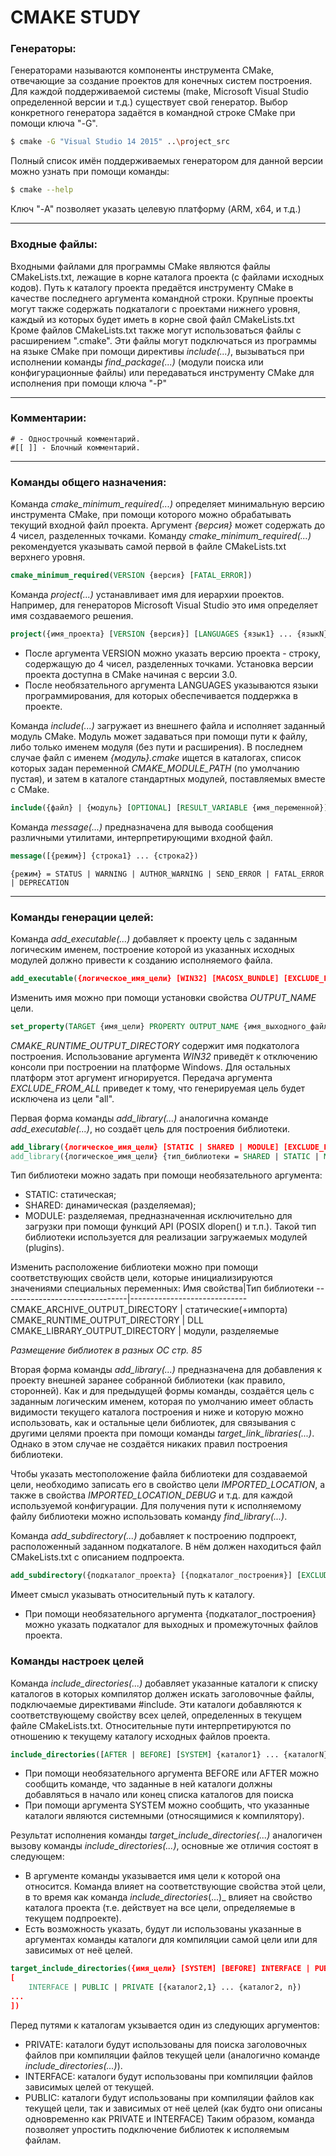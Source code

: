 # CMAKE STUDY

### Генераторы:
Генераторами называются компоненты инструмента CMake, отвечающие за создание проектов для конечных систем построения.
Для каждой поддерживаемой системы (make, Microsoft Visual Studio определенной версии и т.д.) существует свой генератор. 
Выбор конкретного генератора задаётся в командной строке CMake при помощи ключа "-G".
```bash
$ cmake -G "Visual Studio 14 2015" ..\project_src
```

Полный список имён поддерживаемых генератором для данной версии можно узнать при помощи команды:
```bash
$ cmake --help
```

Ключ "-A" позволяет указать целевую платформу (ARM, x64, и т.д.)
***

### Входные файлы:
Входными файлами для программы CMake являются файлы CMakeLists.txt, лежащие в корне каталога проекта (с файлами исходных кодов).
Путь к каталогу проекта предаётся инструменту CMake в качестве последнего аргумента командной строки.
Крупные проекты могут также содержать подкаталоги с проектами нижнего уровня, каждый из которых будет иметь в корне свой файл CMakeLists.txt
Кроме файлов CMakeLists.txt также могут использоваться файлы с расширением ".cmake". Эти файлы могут подключаться из программы на языке CMake
при помощи директивы _include(...)_, вызываться при исполнении команды _find_package(...)_ (модули поиска или конфигурационные файлы) или передаваться
инструменту CMake для исполнения при помощи ключа "-P"
***

### Комментарии:
	# - Однострочный комментарий.
	#[[ ]] - Блочный комментарий.
***

### Команды общего назначения:
Команда _cmake_minimum_required(...)_ определяет минимальную версию инструмента CMake, при помощи которого можно обрабатывать текущий входной файл проекта. Аргумент _{версия}_ может содержать до 4 чисел, разделенных точками. Команду _cmake_minimum_required(...)_ рекомендуется указывать самой первой в файле CMakeLists.txt верхнего уровня.
```cmake
cmake_minimum_required(VERSION {версия} [FATAL_ERROR])
```

Команда _project(...)_ устанавливает имя для иерархии проектов. Например, для генераторов Microsoft Visual Studio это имя определяет имя создаваемого решения.
```cmake
project({имя_проекта} [VERSION {версия}] [LANGUAGES {язык1} ... {языкN}])
```
* После аргумента VERSION можно указать версию проекта - строку, содержащую до 4 чисел, разделенных точками. Установка версии проекта доступна в CMake начиная с версии 3.0.
* После необязательного аргумента LANGUAGES указываются языки программирования, для которых обеспечивается поддержка в проекте.

Команда _include(...)_ загружает из внешнего файла и исполняет заданный модуль CMake. Модуль может задаваться при помощи пути к файлу, либо только именем модуля (без пути и расширения). В последнем случае файл с именем _{модуль}.cmake_ ищется в каталогах, список которых задан переменной _CMAKE_MODULE_PATH_ (по умолчанию пустая), и затем в каталоге стандартных модулей, поставляемых вместе с CMake.
```cmake
include({файл} | {модуль} [OPTIONAL] [RESULT_VARIABLE {имя_переменной}])
```

Команда _message(...)_ предназначена для вывода сообщения различными утилитами, интерпретирующими входной файл.
```cmake
message([{режим}] {строка1} ... {строка2})
```
```
{режим} = STATUS | WARNING | AUTHOR_WARNING | SEND_ERROR | FATAL_ERROR | DEPRECATION
```
***

### Команды генерации целей:
Команда _add_executable(...)_ добавляет к проекту цель с заданным логическим именем, построение которой из указанных исходных модулей должно привести к созданию исполняемого файла.
```cmake
add_executable({логическое_имя_цели} [WIN32] [MACOSX_BUNDLE] [EXCLUDE_FROM_ALL] {исходный_модуль1} ... {исходный_модульN})
```
Изменить имя можно при помощи установки свойства _OUTPUT_NAME_ цели.
```cmake
set_property(TARGET {имя_цели} PROPERTY OUTPUT_NAME {имя_выходного_файла})
```
_CMAKE_RUNTIME_OUTPUT_DIRECTORY_ содержит имя подкатолога построения.
Использование аргумента _WIN32_ приведёт к отключению консоли при построении на платформе Windows.
Для остальных платформ этот аргумент игнорируется.
Передача аргумента _EXCLUDE_FROM_ALL_ приведет к тому, что генерируемая цель будет исключена
из цели "all".

Первая форма команды _add_library(...)_ аналогична команде _add_executable(...)_, но создаёт цель для построения библиотеки.
```cmake
add_library({логическое_имя_цели} [STATIC | SHARED | MODULE] [EXCLUDE_FROM_ALL] {исходный_модуль1} ... {исходный_модульN})
add_library({логическое_имя_цели} {тип_библиотеки = SHARED | STATIC | MODULE | UNKNOWN} IMPORTED)
```

Тип библиотеки можно задать при помощи необязательного аргумента:
* STATIC: статическая;
* SHARED: динамическая (разделяемая);
* MODULE: разделяемая, предназначенная исключительно для загрузки при помощи функций API (POSIX dlopen() и т.п.). Такой тип библиотеки используется для реализации загружаемых модулей (plugins).

Изменить расположение библиотеки можно при помощи соответствующих свойств цели, которые инициализируются значениями специальных
переменных:
Имя свойства|Тип библиотеки
-------------------------------|-----------------------------
CMAKE_ARCHIVE_OUTPUT_DIRECTORY | статические(+импорта)
CMAKE_RUNTIME_OUTPUT_DIRECTORY | DLL
CMAKE_LIBRARY_OUTPUT_DIRECTORY | модули, разделяемые

_Размещение библиотек в разных ОС стр. 85_

Вторая форма команды _add_library(...)_ предназначена для добавления к проекту внешней заранее собранной библиотеки (как правило, сторонней). Как и для предыдущей формы команды, создаётся цель с заданным логическим именем, которая по умолчанию имеет область видимости текущего каталога построения и ниже и которую можно использовать, как и остальные цели библиотек, для связывания с другими целями проекта при помощи команды
_target_link_libraries(...)_. Однако в этом случае не создаётся никаких правил построения библиотеки.

Чтобы указать местоположение файла библиотеки для создаваемой цели, необходимо записать его в свойство цели _IMPORTED_LOCATION_, а также в свойства _IMPORTED_LOCATION_DEBUG_ и т.д. для каждой используемой конфигурации. Для получения пути к исполняемому файлу библиотеки можно использовать команду _find_library(...)_.

Команда _add_subdirectory(...)_ добавляет к построению подпроект, расположенный заданном подкаталоге. В нём должен находиться файл CMakeLists.txt с описанием подпроекта.
```cmake
add_subdirectory({подкаталог_проекта} [{подкаталог_построения}] [EXCLUDE_FROM_ALL])
```
Имеет смысл указывать относительный путь к каталогу.
* При помощи необязательного аргумента {подкаталог_построения} можно указать подкаталог для выходных и промежуточных файлов проекта.

### Команды настроек целей
Команда _include_directories(...)_ добавляет указанные каталоги к списку каталогов в которых компилятор должен искать заголовочные файлы, подключаемые директивами #include. Эти каталоги добавляются к соответствующему свойству всех целей, определенных в текущем файле CMakeLists.txt. Относительные пути интерпретируются по отношению к текущему каталогу исходных файлов проекта.
```cmake
include_directories([AFTER | BEFORE] [SYSTEM] {каталог1} ... {каталогN})
```
* При помощи необязательного аргумента BEFORE или AFTER можно сообщить команде, что заданные в ней каталоги должны добавляться  в начало или конец списка каталогов для поиска
* При помощи аргумента SYSTEM можно сообщить, что указанные каталоги являются системными (относящимися к компилятору).

Результат исполнения команды _target_include_directories(...)_ аналогичен вызову команды _include_directories(...)_, основные же отличия состоят в следующем:
* В аргументе команды указывается имя цели к которой она относится. Команда влияет на соответствующие свойства этой цели, в то время как команда _include_directories_(...)_ влияет на свойство каталога проекта (т.е. действует на все цели, определяемые в текущем подпроекте).
* Есть возможность указать, будут ли использованы указанные в аргументах команды каталоги для компиляции самой цели или для зависимых от неё целей.
```cmake
target_include_directories({имя_цели} [SYSTEM] [BEFORE] INTERFACE | PUBLIC | PRIVATE [{каталог1,1} ... {каталог1,M}]
[
	INTERFACE | PUBLIC | PRIVATE [{каталог2,1} ... {каталог2, n})
...
])
```
Перед путями к каталогам укзывается один из следующих аргументов:
* PRIVATE: каталоги будут использованы для поиска заголовочных файлов при компиляции файлов текущей цели (аналогично команде _include_directories(...)_).
* INTERFACE: каталоги будут использованы при компиляции файлов зависимых целей от текущей.
* PUBLIC: каталоги будут использованы при компиляции файлов как текущей цели, так и зависимых от неё целей (как будто они описаны одновременно как PRIVATE и INTERFACE)
Таким образом, команда позволяет упростить подключение библиотек к исполяемым файлам.
